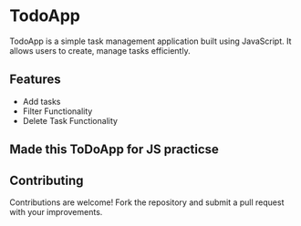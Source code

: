 # TodoApp

TodoApp is a simple task management application built using JavaScript. It allows users to create, manage tasks efficiently.

## Features

- Add tasks
- Filter Functionality 
- Delete Task Functionality

## Made this ToDoApp for JS practicse

## Contributing

Contributions are welcome! Fork the repository and submit a pull request with your improvements.
